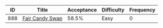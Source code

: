 |ID|Title|Acceptance|Difficulty|Frequency|
|----|-----|----|---|---|
|888|[Fair Candy Swap]( https://leetcode.com/problems/fair-candy-swap)|58.5%|Easy|0|
